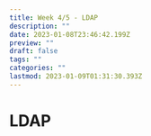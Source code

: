 ```yaml
---
title: Week 4/5 - LDAP
description: ""
date: 2023-01-08T23:46:42.199Z
preview: ""
draft: false
tags: ""
categories: ""
lastmod: 2023-01-09T01:31:30.393Z
---
```


# LDAP
